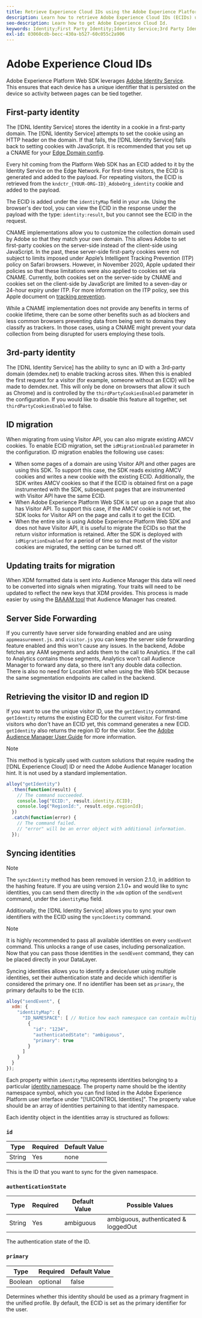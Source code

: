 ```yaml
---
title: Retrieve Experience Cloud IDs using the Adobe Experience Platform Web SDK
description: Learn how to retrieve Adobe Experience Cloud IDs (ECIDs) using the Adobe Experience Platform Web SDK.
seo-description: Learn how to get Adobe Experience Cloud Id.
keywords: Identity;First Party Identity;Identity Service;3rd Party Identity;ID Migration;Visitor ID;third party identity;thirdPartyCookiesEnabled;idMigrationEnabled;getIdentity;Syncing Identities;syncIdentity;sendEvent;identityMap;primary;ecid;Identity Namespace;namespace id;authenticationState;hashEnabled;
exl-id: 03060cdb-becc-430a-b527-60c055c2a906
---
```

# Adobe Experience Cloud IDs

Adobe Experience Platform Web SDK leverages [Adobe Identity Service](../../identity-service/ecid.md). This ensures that each device has a unique identifier that is persisted on the device so activity between pages can be tied together.

## First-party identity

The [!DNL Identity Service] stores the identity in a cookie in a first-party domain. The [!DNL Identity Service] attempts to set the cookie using an HTTP header on the domain. If that fails, the [!DNL Identity Service] falls back to setting cookies with JavaScript. It is recommended that you set up a CNAME for your [Edge Domain config](../fundamentals/configuring-the-sdk.md#edgeConfigId).

Every hit coming from the Platform Web SDK has an ECID added to it by the Identity Service on the Edge Network. For first-time visitors, the ECID is generated and added to the payload. For repeating visitors, the ECID is retrieved from the `kndctr_{YOUR-ORG-ID}_AdobeOrg_identity` cookie and added to the payload.

The ECID is added under the `identityMap` field in your `xdm`. Using the browser's dev tool, you can view the ECID in the response under the payload with the type: `identity:result`, but you cannot see the ECID in the request.

CNAME implementations allow you to customize the collection domain used by Adobe so that they match your own domain. This allows Adobe to set first-party cookies on the server-side instead of the client-side using JavaScript. In the past, these server-side first-party cookies were not subject to limits imposed under Apple’s Intelligent Tracking Prevention (ITP) policy on Safari browsers. However, in November 2020, Apple updated their policies so that these limitations were also applied to cookies set via CNAME. Currently, both cookies set on the server-side by CNAME and cookies set on the client-side by JavaScript are limited to a seven-day or 24-hour expiry under ITP. For more information on the ITP policy, see this Apple document on [tracking prevention](https://webkit.org/tracking-prevention/#intelligent-tracking-prevention-itp).

While a CNAME implementation does not provide any benefits in terms of cookie lifetime, there can be some other benefits such as ad blockers and less common browsers preventing data from being sent to domains they classify as trackers. In those cases, using a CNAME might prevent your data collection from being disrupted for users employing these tools.

## 3rd-party identity

The [!DNL Identity Service] has the ability to sync an ID with a 3rd-party domain (demdex.net) to enable tracking across sites. When this is enabled the first request for a visitor (for example, someone without an ECID) will be made to demdex.net. This will only be done on browsers that allow it such as Chrome) and is controlled by the `thirdPartyCookiesEnabled` parameter in the configuration. If you would like to disable this feature all together, set `thirdPartyCookiesEnabled` to false.

## ID migration

When migrating from using Visitor API, you can also migrate existing AMCV cookies. To enable ECID migration, set the `idMigrationEnabled` parameter in the configuration. ID migration enables the following use cases:

* When some pages of a domain are using Visitor API and other pages are using this SDK. To support this case, the SDK reads existing AMCV cookies and writes a new cookie with the existing ECID. Additionally, the SDK writes AMCV cookies so that if the ECID is obtained first on a page instrumented with the SDK, subsequent pages that are instrumented with Visitor API have the same ECID.
* When Adobe Experience Platform Web SDK is set up on a page that also has Visitor API. To support this case, if the AMCV cookie is not set, the SDK looks for Visitor API on the page and calls it to get the ECID.
* When the entire site is using Adobe Experience Platform Web SDK and does not have Visitor API, it is useful to migrate the ECIDs so that the return visitor information is retained. After the SDK is deployed with `idMigrationEnabled` for a period of time so that most of the visitor cookies are migrated, the setting can be turned off.

## Updating traits for migration

When XDM formatted data is sent into Audience Manager this data will need to be converted into signals when migrating. Your traits will need to be updated to reflect the new keys that XDM provides. This process is made easier by using the [BAAAM tool](https://experienceleague.adobe.com/docs/audience-manager/user-guide/reference/bulk-management-tools/bulk-management-intro.html#getting-started-with-bulk-management) that Audience Manager has created.

## Server Side Forwarding

If you currently have server side forwarding enabled and are using `appmeasurement.js`. and `visitor.js` you can keep the server side forwarding feature enabled and this won't cause any issues. In the backend, Adobe fetches any AAM segments and adds them to the call to Analytics. If the call to Analytics contains those segments, Analytics won’t call Audience Manager to forward any data, so there isn't any double data collection. There is also no need for Location Hint when using the Web SDK because the same segmentation endpoints are called in the backend.

## Retrieving the visitor ID and region ID

If you want to use the unique visitor ID, use the `getIdentity` command. `getIdentity` returns the existing ECID for the current visitor. For first-time visitors who don't have an ECID yet, this command generates a new ECID. `getIdentity` also returns the region ID for the visitor. See the [Adobe Audience Manager User Guide](https://experienceleague.adobe.com/docs/audience-manager/user-guide/api-and-sdk-code/dcs/dcs-api-reference/dcs-regions.html) for more information.

>[!NOTE]
>
>This method is typically used with custom solutions that require reading the [!DNL Experience Cloud] ID or need the Adobe Audience Manager location hint. It is not used by a standard implementation.

```javascript
alloy("getIdentity")
  .then(function(result) {
    // The command succeeded.
    console.log("ECID:", result.identity.ECID);
    console.log("RegionId:", result.edge.regionId);
  })
  .catch(function(error) {
    // The command failed.
    // "error" will be an error object with additional information.
  });
```

## Syncing identities

>[!NOTE]
>
>The `syncIdentity` method has been removed in version 2.1.0, in addition to the hashing feature. If you are using version 2.1.0+ and would like to sync identities, you can send them directly in the `xdm` option of the `sendEvent` command, under the `identityMap` field.

Additionally, the [!DNL Identity Service] allows you to sync your own identifiers with the ECID using the `syncIdentity` command.

>[!NOTE]
>
>It is highly recommended to pass all available identities on every `sendEvent` command. This unlocks a range of use cases, including personalization. Now that you can pass those identities in the `sendEvent` command, they can be placed directly in your DataLayer.

Syncing identities allows you to identify a device/user using multiple identities, set their authentication state and decide which identifier is considered the primary one. If no identifier has been set as `primary`, the primary defaults to be the `ECID`.

```javascript
alloy("sendEvent", {
  xdm: {
    "identityMap": {
      "ID_NAMESPACE": [ // Notice how each namespace can contain multiple identifiers.
        {
          "id": "1234",
          "authenticatedState": "ambiguous",
          "primary": true
        }
      ]
    }
  }
});
```

Each property within `identityMap` represents identities belonging to a particular [identity namespace](../../identity-service/namespaces.md). The property name should be the identity namespace symbol, which you can find listed in the Adobe Experience Platform user interface under "[!UICONTROL Identities]". The property value should be an array of identities pertaining to that identity namespace.

Each identity object in the identities array is structured as follows:

### `id`

| **Type** | **Required** | **Default Value** |
| -------- | ------------ | ----------------- |
| String   | Yes          | none              |

This is the ID that you want to sync for the given namespace.

### `authenticationState`

| **Type** | **Required** | **Default Value** | **Possible Values** |
| -------- | ------------ | ----------------- | ------------------------------------ |
| String   | Yes          | ambiguous         | ambiguous, authenticated & loggedOut |

The authentication state of the ID.

### `primary`

| **Type** | **Required** | **Default Value** |
| -------- | ------------ | ----------------- |
| Boolean  | optional     | false             |

Determines whether this identity should be used as a primary fragment in the unified profile. By default, the ECID is set as the primary identifier for the user.
